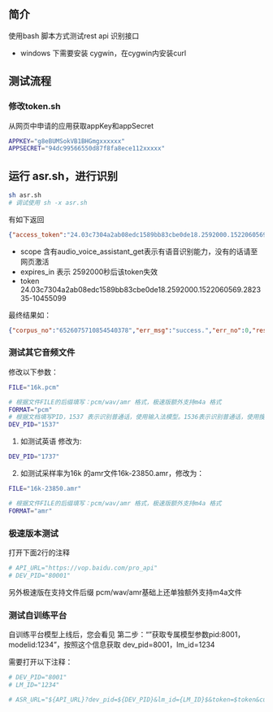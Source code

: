 ## 简介

使用bash 脚本方式测试rest api 识别接口

- windows 下需要安装 cygwin，在cygwin内安装curl


## 测试流程

### 修改token.sh

从网页中申请的应用获取appKey和appSecret

```bash
APPKEY="g8eBUMSokVB1BHGmgxxxxxx"
APPSECRET="94dc99566550d87f8fa8ece112xxxxx"
```

## 运行 asr.sh，进行识别
```bash
sh asr.sh
# 调试使用 sh -x asr.sh
```
有如下返回

```json
{"access_token":"24.03c7304a2ab08edc1589bb83cbe0de18.2592000.1522060569.282335-10455099","session_key":"9mzdCyse3JwGR1cK\/XAkMMXTp7D7mQ+9ulfLpycoWHOuZQBmQtPSE9MnAF6kUNqDnAgnaoyjP\/qkYgtciDo9PKgyozlbIw==","scope":"public audio_voice_assistant_get audio_tts_post wise_adapt lebo_resource_base lightservice_public hetu_basic lightcms_map_poi kaidian_kaidian ApsMisTest_Test\u6743\u9650 vis-classify_flower bnstest_fasf lpq_\u5f00\u653e cop_helloScope ApsMis_fangdi_permission","refresh_token":"25.f54659f694f686cf574f8723d48cbe4d.315360000.1834828569.282335-10455099","session_secret":"e730778e4d239a4811ba6424556ef701","expires_in":2592000}
```

- scope 含有audio_voice_assistant_get表示有语音识别能力，没有的话请至网页激活
- expires_in 表示 2592000秒后该token失效
- token  24.03c7304a2ab08edc1589bb83cbe0de18.2592000.1522060569.282335-10455099



最终结果如：

```json
{"corpus_no":"6526075710854540378","err_msg":"success.","err_no":0,"result":["北京科技馆，"],"sn":"402172223481519470408"}
```

### 测试其它音频文件



修改以下参数：

```bash
FILE="16k.pcm"

# 根据文件FILE的后缀填写：pcm/wav/amr 格式，极速版额外支持m4a 格式
FORMAT="pcm"
# 根据文档填写PID，1537 表示识别普通话，使用输入法模型。1536表示识别普通话，使用搜索模型
DEV_PID="1537"
```



1. 如测试英语 修改为:

```bash
DEV_PID="1737"
```

2. 如测试采样率为16k 的amr文件16k-23850.amr，修改为：

```bash
FILE="16k-23850.amr"

# 根据文件FILE的后缀填写：pcm/wav/amr 格式，极速版额外支持m4a 格式
FORMAT="amr"
```


### 极速版本测试
打开下面2行的注释

```bash
# API_URL="https://vop.baidu.com/pro_api"
# DEV_PID="80001"
```
另外极速版在支持文件后缀 pcm/wav/amr基础上还单独额外支持m4a文件 ​

### 测试自训练平台
自训练平台模型上线后，您会看见 第二步：“”获取专属模型参数pid:8001，modelid:1234”，按照这个信息获取 dev_pid=8001，lm_id=1234

需要打开以下注释：
```bash
# DEV_PID="8001"   
# LM_ID="1234"

# ASR_URL="${API_URL}?dev_pid=${DEV_PID}&lm_id={LM_ID}$&token=$token&cuid=123456"